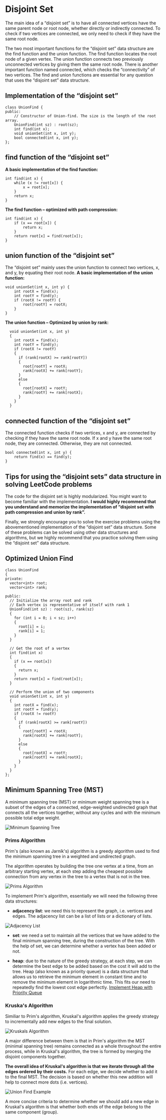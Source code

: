 # Disjoint Set

The main idea of a “disjoint set” is to have all connected vertices have the same parent node or root node, whether directly or indirectly connected. To check if two vertices are connected, we only need to check if they have the same root node.

The two most important functions for the “disjoint set” data structure are the find function and the union function. The find function locates the root node of a given vertex. The union function connects two previously unconnected vertices by giving them the same root node. There is another important function named connected, which checks the “connectivity” of two vertices. The find and union functions are essential for any question that uses the “disjoint set” data structure.

## Implementation of the “disjoint set”
```
class UnionFind {
public:
    // Constructor of Union-find. The size is the length of the root array.
    UnionFind(int sz) : root(sz);
    int find(int x);
    void unionSet(int x, int y);
    bool connected(int x, int y);
};
```

## find function of the “disjoint set”
__A basic implementation of the find function:__
```
int find(int x) {
    while (x != root[x]) {
        x = root[x];
    }
    return x;
}
```
__The find function – optimized with path compression:__
```
int find(int x) {
    if (x == root[x]) {
        return x;
    }
    return root[x] = find(root[x]);
}
```

## union function of the “disjoint set”
The “disjoint set” mainly uses the union function to connect two vertices, x, and y, by equating their root node.
__A basic implementation of the union function:__
```
void unionSet(int x, int y) {
    int rootX = find(x);
    int rootY = find(y);
    if (rootX != rootY) {
        root[rootY] = rootX;
    }
}
```
__The union function – Optimized by union by rank:__
```
  void unionSet(int x, int y)
  {
    int rootX = find(x);
    int rootY = find(y);
    if (rootX != rootY)
    {
      if (rank[rootX] >= rank[rootY])
      {
        root[rootY] = rootX;
        rank[rootX] += rank[rootY];
      }
      else
      {
        root[rootX] = rootY;
        rank[rootY] += rank[rootX];
      }
    }
  }
```

## connected function of the “disjoint set”
The connected function checks if two vertices, x and y, are connected by checking if they have the same root node. If x and y have the same root node, they are connected. Otherwise, they are not connected.
```
bool connected(int x, int y) {
    return find(x) == find(y);
}
```

## Tips for using the “disjoint sets” data structure in solving LeetCode problems
The code for the disjoint set is highly modularized. You might want to become familiar with the implementation. __I would highly recommend that you understand and memorize the implementation of “disjoint set with path compression and union by rank”.__

Finally, we strongly encourage you to solve the exercise problems using the abovementioned implementation of the “disjoint set” data structure. Some of these problems can be solved using other data structures and algorithms, but we highly recommend that you practice solving them using the “disjoint set” data structure.

## Optimized Union Find
```
class UnionFind
{
private:
  vector<int> root;
  vector<int> rank;

public:
  // Initialize the array root and rank
  // Each vertex is representative of itself with rank 1
  UnionFind(int sz) : root(sz), rank(sz)
  {
    for (int i = 0; i < sz; i++)
    {
      root[i] = i;
      rank[i] = 1;
    }
  }

  // Get the root of a vertex
  int find(int x)
  {
    if (x == root[x])
    {
      return x;
    }
    return root[x] = find(root[x]);
  }

  // Perform the union of two components
  void unionSet(int x, int y)
  {
    int rootX = find(x);
    int rootY = find(y);
    if (rootX != rootY)
    {
      if (rank[rootX] >= rank[rootY])
      {
        root[rootY] = rootX;
        rank[rootX] += rank[rootY];
      }
      else
      {
        root[rootX] = rootY;
        rank[rootY] += rank[rootX];
      }
    }
  }
};
```

## Minimum Spanning Tree (MST)
A minimum spanning tree (MST) or minimum weight spanning tree is a subset of the edges of a connected, edge-weighted undirected graph that connects all the vertices together, without any cycles and with the minimum possible total edge weight.

![Minimum Spanning Tree](./assets/minimum_spanning_tree.png)

### Prims Algorithm
Prim's (also known as Jarník's) algorithm is a greedy algorithm used to find the minimum spanning tree in a weighted and undirected graph.

The algorithm operates by building the tree one vertex at a time, from an arbitrary starting vertex, at each step adding the cheapest possible connection from any vertex in the tree to a vertex that is not in the tree.

![Prims Algorithm](./assets/PrimAlgDemo.gif)

To implement Prim's algorithm, essentially we will need the following three data structures:

- **adjacency list**: we need this to represent the graph, i.e. vertices and edges. The adjacency list can be a list of lists or a dictionary of lists.

![Adjacency List](./assets/adjacencylist.png)

- **set**: we need a set to maintain all the vertices that we have added to the final minimum spanning tree, during the construction of the tree. With the help of set, we can determine whether a vertex has been added or not.

- **heap**: due to the nature of the greedy strategy, at each step, we can determine the best edge to be added based on the cost it will add to the tree. Heap (also known as a priority queue) is a data structure that allows us to retrieve the minimum element in constant time and to remove the minimum element in logarithmic time. This fits our need to repeatedly find the lowest cost edge perfectly. [Implement Heap with Priority Queue](https://www.youtube.com/watch?v=JSqznrzWGvc)


### Kruska's Algorithm
Similiar to Prim's algorithm, Kruskal's algorithm applies the greedy strategy to incrementally add new edges to the final solution.

![Kruskals Algorithm](./Assets/KruskalDemo.gif)

A major difference between them is that in Prim's algorithm the MST (minimal spanning tree) remains connected as a whole throughout the entire process, while in Kruskal's algorithm, the tree is formed by merging the disjoint components together.

**The overall idea of Kruskal's algorithm is that we iterate through all the edges ordered by their costs.** For each edge, we decide whether to add it to the final MST. The decision is based on whether this new addition will help to connect more dots (i.e. vertices).

![Union Find Example](./Assets/union_find_examples.png)

A more concise criteria to determine whether we should add a new edge in Kruskal's algorithm is that whether both ends of the edge belong to the same component (group).

